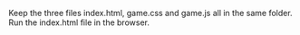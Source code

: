 Keep the three files index.html, game.css and game.js all in the same folder.
Run the index.html file in the browser.
